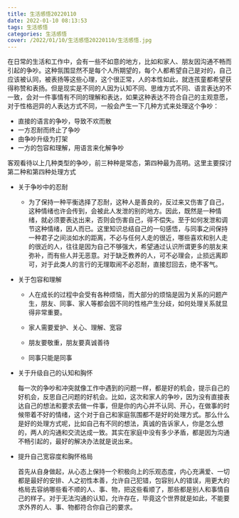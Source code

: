 ```yaml
---
title: 生活感悟20220110
date: 2022-01-10 08:13:53
tags: 生活感悟
categories: 生活感悟
cover: /2022/01/10/生活感悟20220110/生活感悟.jpg
---
```


在日常的生活和工作中，会有一些不如意的地方，比如和家人、朋友因沟通不畅而引起的争吵。这种氛围显然不是每个人所期望的，每个人都希望自己是对的，自己应该被认同，被表扬等这些心理，这个很正常，人的本性如此，就连孩童都希望获得称赞和表扬。但是现实是不同的人因为认知不同、思维方式不同、语言表达的不一致，会对一件事情有不同的理解和表达，如果这种表达不符合自己的主观意愿，对于性格迥异的人表达方式不同，一般会产生一下几种方式来处理这个争吵：

* 直接的语言的争吵，导致不欢而散
* 一方忍耐而终止了争吵
* 由争吵升级为打架
* 一方的包容和理解，用语言来化解争吵

客观看待以上几种类型的争吵，前三种种是常态，第四种最为高明。这里主要探讨第二种和第四种处理方式

* 关于争吵中的忍耐

  * 为了保持一种平衡选择了忍耐，这种人是善良的，反过来又伤害了自己，这种情绪也许会传到，会被此人发泄的别的地方。因此，既然是一种情绪，就必须要表达出来，否则会伤害自己，得不偿失。至于如何发泄和调节这种情绪，因人而已。这里知识总结自己的一句感悟，与同事之间保持一种君子之间淡如水的距离，不必与任何人走的很近，哪些喜欢和别人走的很近的人，往往是因为自己不够强大，希望通过认识所谓更多的朋友来弥补，而有些人并无恶意。对于缺乏教养的人，可不必理会，止损远离即可，对于此类人的言行的无理取闹不必忍耐，直接怼回去，绝不客气。

* 关于包容和理解

  * 人在成长的过程中会受有各种烦恼，而大部分的烦恼是因为关系的问题产生，朋友、同事、家人等都会因不同的性格产生分歧，如何处理关系就显得非常重要。

  * 家人需要爱护、关心、理解、宽容

  * 朋友要敬重，朋友要真诚善待

  * 同事只能是同事

    

* 关于升级自己的认知和胸怀

  每一次的争吵和冲突就像工作中遇到的问题一样，都是好的机会，提示自己的好机会，反思自己问题的好机会。比如，这次和家人的争吵，因为没有直接表达自己的想法和要求去做一件事，但是你的内心并不认同、开心，在做事的时候带着不好的情绪，这个对于自己和家庭氛围都不是好的处理方式。那么什么是好的处理方式呢，比如自己有不同的想法，真诚的告诉家人，你是怎么想的，两人的沟通和交流达成一致。其实在家庭中没有多少矛盾，都是因为沟通不畅引起的，最好的解决办法就是说出来。

* 提升自己宽容度和胸怀格局

  首先从自身做起，从心态上保持一个积极向上的乐观态度，内心充满爱、一切都是最好的安排、人之初性本善，允许自己犯错，包容别人的错误，用更大的格局去容纳哪些看不顺的人、事、物，把这些看顺了，那些都是别人和事情自己的样子。对于无法沟通的认知，允许存在，毕竟这个世界就是如此，不能要求外界的人、事、物都符合你自己的要求。


